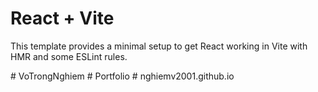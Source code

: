 # React + Vite

This template provides a minimal setup to get React working in Vite with HMR and some ESLint rules.

#   V o T r o n g N g h i e m  
 #   P o r t f o l i o  
 #   n g h i e m v 2 0 0 1 . g i t h u b . i o  
 